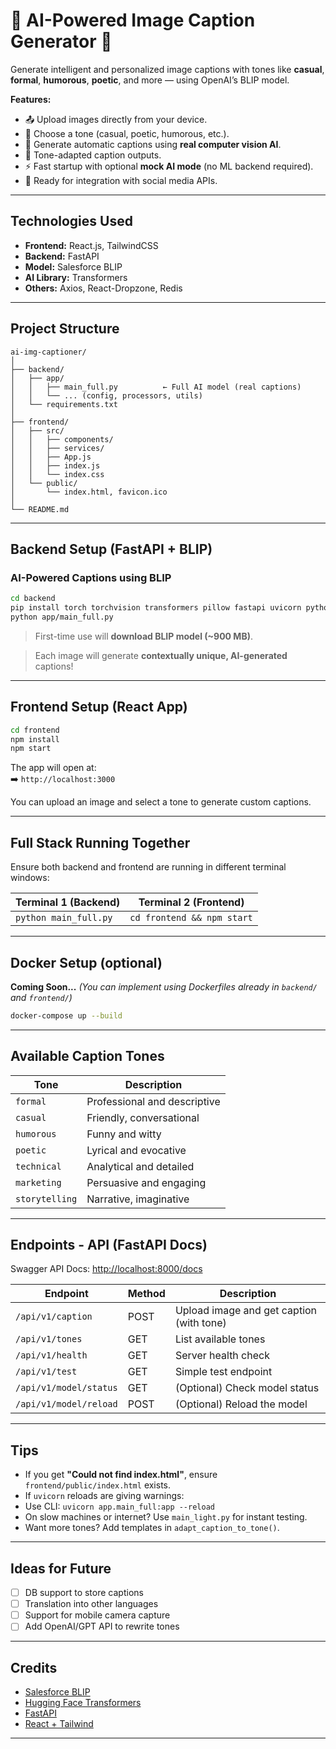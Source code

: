 # 🧠 AI-Powered Image Caption Generator 🤖

Generate intelligent and personalized image captions with tones like **casual**, **formal**, **humorous**, **poetic**, and more — using OpenAI’s BLIP model.

**Features:**
- 📤 Upload images directly from your device.
- 🎨 Choose a tone (casual, poetic, humorous, etc.).
- 📝 Generate automatic captions using **real computer vision AI**.
- 💬 Tone-adapted caption outputs.
- ⚡ Fast startup with optional **mock AI mode** (no ML backend required).
- 📱 Ready for integration with social media APIs.

---

## Technologies Used

- **Frontend:** React.js, TailwindCSS
- **Backend:** FastAPI 
- **Model:** Salesforce BLIP 
- **AI Library:** Transformers 
- **Others:** Axios, React-Dropzone, Redis

---

## Project Structure

```
ai-img-captioner/
│
├── backend/
│   ├── app/
│   │   ├── main_full.py          ← Full AI model (real captions)
│   │   └── ... (config, processors, utils)
│   └── requirements.txt
│
├── frontend/
│   ├── src/
│   │   ├── components/
│   │   ├── services/
│   │   ├── App.js
│   │   ├── index.js
│   │   └── index.css
│   └── public/
│       └── index.html, favicon.ico
│
└── README.md
```

---

##  Backend Setup (FastAPI + BLIP)

### AI-Powered Captions using BLIP

```bash
cd backend
pip install torch torchvision transformers pillow fastapi uvicorn python-multipart
python app/main_full.py
```

>  First-time use will **download BLIP model (~900 MB)**.

>  Each image will generate **contextually unique, AI-generated** captions!

---

##  Frontend Setup (React App)

```bash
cd frontend
npm install
npm start
```

The app will open at:  
➡️ `http://localhost:3000`

You can upload an image and select a tone to generate custom captions.

---

##  Full Stack Running Together

Ensure both backend and frontend are running in different terminal windows:

| Terminal 1 (Backend) | Terminal 2 (Frontend)    |
|----------------------|--------------------------|
| `python main_full.py`| `cd frontend && npm start` |

---

##  Docker Setup (optional)

**Coming Soon...** *(You can implement using Dockerfiles already in `backend/` and `frontend/`)*
```bash
docker-compose up --build
```

---

##  Available Caption Tones

| Tone         | Description                |
|--------------|----------------------------|
| `formal`     | Professional and descriptive |
| `casual`     | Friendly, conversational     |
| `humorous`   | Funny and witty              |
| `poetic`     | Lyrical and evocative        |
| `technical`  | Analytical and detailed      |
| `marketing`  | Persuasive and engaging      |
| `storytelling` | Narrative, imaginative    |

---

##  Endpoints - API (FastAPI Docs)

Swagger API Docs: [http://localhost:8000/docs](http://localhost:8000/docs)

| Endpoint                 | Method | Description                              |
|--------------------------|--------|------------------------------------------|
| `/api/v1/caption`       | POST   | Upload image and get caption (with tone) |
| `/api/v1/tones`         | GET    | List available tones                     |
| `/api/v1/health`        | GET    | Server health check                      |
| `/api/v1/test`          | GET    | Simple test endpoint                     |
| `/api/v1/model/status`  | GET    | (Optional) Check model status            |
| `/api/v1/model/reload`  | POST   | (Optional) Reload the model              |

---

##  Tips

-  If you get **"Could not find index.html"**, ensure `frontend/public/index.html` exists.
-  If `uvicorn` reloads are giving warnings:
  - Use CLI: `uvicorn app.main_full:app --reload`
-  On slow machines or internet? Use `main_light.py` for instant testing.
-  Want more tones? Add templates in `adapt_caption_to_tone()`.

---

## Ideas for Future

- [ ]  DB support to store captions
- [ ]  Translation into other languages
- [ ]  Support for mobile camera capture
- [ ]  Add OpenAI/GPT API to rewrite tones

---

##  Credits

- [Salesforce BLIP](https://github.com/salesforce/BLIP)
- [Hugging Face Transformers](https://huggingface.co/docs/transformers/index)
- [FastAPI](https://fastapi.tiangolo.com)
- [React + Tailwind](https://tailwindcss.com)

---
